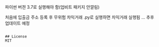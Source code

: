 파이썬 버젼 3.7로 실행해야 함(업비트 패키지 안깔림)

처음에 입출금 주소 등록 후
무위험 차익거래 .py로 실행하면 차익거래 실행됨
...
추후 업데이트 예정

```

## License
MIT
